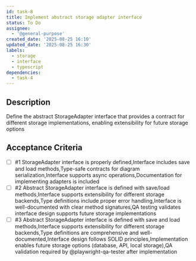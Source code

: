 ```yaml
---
id: task-8
title: Implement abstract storage adapter interface
status: To Do
assignee:
  - '@general-purpose'
created_date: '2025-08-25 16:10'
updated_date: '2025-08-25 16:30'
labels:
  - storage
  - interface
  - typescript
dependencies:
  - task-4
---
```


## Description

Define the abstract StorageAdapter interface that provides a contract for
different storage implementations, enabling extensibility for future storage
options

## Acceptance Criteria

<!-- AC:BEGIN -->

- [ ] #1 StorageAdapter interface is properly defined,Interface includes save
      and load methods,Type-safe contracts for diagram serialization,Interface
      supports async operations,Documentation for implementing adapters is
      included
- [ ] #2 Abstract StorageAdapter interface is defined with save/load
      methods,Interface supports extensibility for different storage
      backends,Type definitions include proper error handling,Interface is
      well-documented with clear method signatures,QA testing validates
      interface design supports future storage implementations
- [ ] #3 Abstract StorageAdapter interface is defined with save and load
    methods,Interface supports extensibility for different storage backends,Type
    definitions are comprehensive and well-documented,Interface design follows
    SOLID principles,Implementation enables future storage options (database,
    API, local storage),QA validation required by @playwright-qa-tester after
    implementation
<!-- AC:END -->
